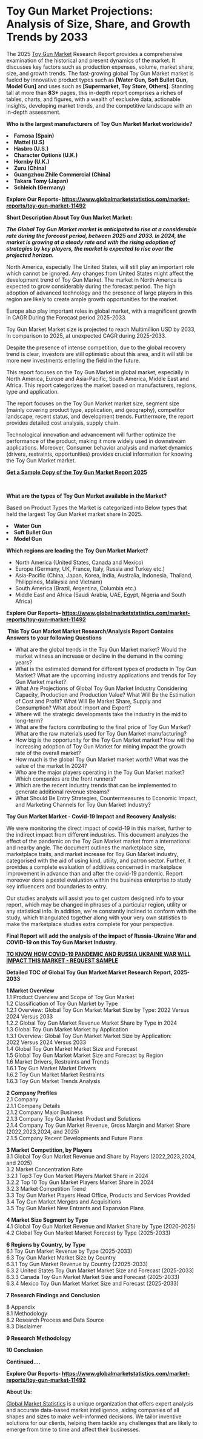 <H1>Toy Gun Market Projections: Analysis of Size, Share, and Growth Trends by 2033</H1><p>The 2025 <a href="https://www.globalmarketstatistics.com/market-reports/toy-gun-market-11492">Toy Gun Market</a> Research Report provides a comprehensive examination of the historical and present dynamics of the market. It discusses key factors such as production expenses, volume, market share, size, and growth trends. The fast-growing global Toy Gun Market market is fueled by innovative product types such as <strong>[Water Gun, Soft Bullet Gun, Model Gun]</strong> and uses such as <strong>[Supermarket, Toy Store, Others]</strong>. Standing tall at more than <strong>83+</strong> pages, this in-depth report comprises a riches of tables, charts, and figures, with a wealth of exclusive data, actionable insights, developing market trends, and the competitive landscape with an in-depth assessment.</p><p><strong>Who is the largest manufacturers of Toy Gun Market Market worldwide?</strong></p><p><strong><li>Famosa (Spain)<li>Mattel (U.S)<li>Hasbro (U.S.)<li>Character Options (U.K.)<li>Hornby (U.K.)<li>Zuru (China)<li>Guangzhou Zhile Commercial (China)<li>Takara Tomy (Japan)<li>Schleich (Germany)</strong></p><p><strong>Explore Our Reports-&nbsp;<a href="https://wordhtml.com/">https://www.globalmarketstatistics.com/market-reports/toy-gun-market-11492</a></strong></p><p><strong>Short Description About Toy Gun Market Market:</strong></p><p><strong><em>The Global Toy Gun Market market is anticipated to rise at a considerable rate during the forecast period, between 2025 and 2033. In 2024, the market is growing at a steady rate and with the rising adoption of strategies by key players, the market is expected to rise over the projected horizon.</em></strong></p><p>North America, especially The United States, will still play an important role which cannot be ignored. Any changes from United States might affect the development trend of Toy Gun Market. The market in North America is expected to grow considerably during the forecast period. The high adoption of advanced technology and the presence of large players in this region are likely to create ample growth opportunities for the market.</p><p>Europe also play important roles in global market, with a magnificent growth in CAGR During the Forecast period 2025-2033.</p><p>Toy Gun Market Market size is projected to reach Multimillion USD by 2033, In comparison to 2025, at unexpected CAGR during 2025-2033.</p><p>Despite the presence of intense competition, due to the global recovery trend is clear, investors are still optimistic about this area, and it will still be more new investments entering the field in the future.</p><p>This report focuses on the Toy Gun Market in global market, especially in North America, Europe and Asia-Pacific, South America, Middle East and Africa. This report categorizes the market based on manufacturers, regions, type and application.</p><p>The report focuses on the Toy Gun Market market size, segment size (mainly covering product type, application, and geography), competitor landscape, recent status, and development trends. Furthermore, the report provides detailed cost analysis, supply chain.</p><p>Technological innovation and advancement will further optimize the performance of the product, making it more widely used in downstream applications. Moreover, Consumer behavior analysis and market dynamics (drivers, restraints, opportunities) provides crucial information for knowing the Toy Gun Market market.</p><p><strong><a href="https://www.globalmarketstatistics.com/market-reports/toy-gun-market-11492">Get a Sample Copy of the Toy Gun Market Report 2025</a></strong></p><p>&nbsp;</p><p><strong>What are the types of Toy Gun Market available in the Market?</strong></p><p>Based on Product Types the Market is categorized into Below types that held the largest Toy Gun Market market share In 2025.</p><p><strong><li>Water Gun<li>Soft Bullet Gun<li>Model Gun</strong></p><p><strong>Which regions are leading the Toy Gun Market Market?</strong></p><ul><li>North America (United States, Canada and Mexico)</li><li>Europe (Germany, UK, France, Italy, Russia and Turkey etc.)</li><li>Asia-Pacific (China, Japan, Korea, India, Australia, Indonesia, Thailand, Philippines, Malaysia and Vietnam)</li><li>South America (Brazil, Argentina, Columbia etc.)</li><li>Middle East and Africa (Saudi Arabia, UAE, Egypt, Nigeria and South Africa)</li></ul><p><strong>Explore Our Reports&ndash;&nbsp;<a href="https://www.globalmarketstatistics.com/market-reports/toy-gun-market-11492">https://www.globalmarketstatistics.com/market-reports/toy-gun-market-11492</a></strong></p><p><strong>&nbsp;This Toy Gun Market Market Research/Analysis Report Contains Answers to your following Questions</strong></p><ul><li>What are the global trends in the Toy Gun Market market? Would the market witness an increase or decline in the demand in the coming years?</li><li>What is the estimated demand for different types of products in Toy Gun Market? What are the upcoming industry applications and trends for Toy Gun Market market?</li><li>What Are Projections of Global Toy Gun Market Industry Considering Capacity, Production and Production Value? What Will Be the Estimation of Cost and Profit? What Will Be Market Share, Supply and Consumption? What about Import and Export?</li><li>Where will the strategic developments take the industry in the mid to long-term?</li><li>What are the factors contributing to the final price of Toy Gun Market? What are the raw materials used for Toy Gun Market manufacturing?</li><li>How big is the opportunity for the Toy Gun Market market? How will the increasing adoption of Toy Gun Market for mining impact the growth rate of the overall market?</li><li>How much is the global Toy Gun Market market worth? What was the value of the market In 2024?</li><li>Who are the major players operating in the Toy Gun Market market? Which companies are the front runners?</li><li>Which are the recent industry trends that can be implemented to generate additional revenue streams?</li><li>What Should Be Entry Strategies, Countermeasures to Economic Impact, and Marketing Channels for Toy Gun Market Industry?</li></ul><p><strong>Toy Gun Market Market - Covid-19 Impact and Recovery Analysis:</strong></p><p>We were monitoring the direct impact of covid-19 in this market, further to the indirect impact from different industries. This document analyzes the effect of the pandemic on the Toy Gun Market market from a international and nearby angle. The document outlines the marketplace size, marketplace traits, and market increase for Toy Gun Market industry, categorised with the aid of using kind, utility, and patron sector. Further, it provides a complete evaluation of additives concerned in marketplace improvement in advance than and after the covid-19 pandemic. Report moreover done a pestel evaluation within the business enterprise to study key influencers and boundaries to entry.</p><p>Our studies analysts will assist you to get custom designed info to your report, which may be changed in phrases of a particular region, utility or any statistical info. In addition, we're constantly inclined to conform with the study, which triangulated together along with your very own statistics to make the marketplace studies extra complete for your perspective.</p><p><strong>Final Report will add the analysis of the impact of Russia-Ukraine War and COVID-19 on this Toy Gun Market Industry.</strong></p><p><strong><a href="https://www.globalmarketstatistics.com/market-reports/toy-gun-market-11492">TO KNOW HOW COVID-19 PANDEMIC AND RUSSIA UKRAINE WAR WILL IMPACT THIS MARKET - REQUEST SAMPLE</a></strong></p><p><strong>Detailed TOC of Global Toy Gun Market Market Research Report, 2025-2033</strong></p><p><strong>1 Market Overview</strong><br /> 1.1 Product Overview and Scope of Toy Gun Market<br /> 1.2 Classification of Toy Gun Market by Type<br /> 1.2.1 Overview: Global Toy Gun Market Market Size by Type: 2022&nbsp;Versus 2024 Versus 2033<br /> 1.2.2 Global Toy Gun Market Revenue Market Share by Type in 2024<br /> 1.3 Global Toy Gun Market Market by Application<br /> 1.3.1 Overview: Global Toy Gun Market Market Size by Application: 2022&nbsp;Versus 2024 Versus 2033<br /> 1.4 Global Toy Gun Market Market Size and Forecast<br /> 1.5 Global Toy Gun Market Market Size and Forecast by Region<br /> 1.6 Market Drivers, Restraints and Trends<br /> 1.6.1 Toy Gun Market Market Drivers<br /> 1.6.2 Toy Gun Market Market Restraints<br /> 1.6.3 Toy Gun Market Trends Analysis</p><p><strong>2 Company Profiles</strong><br /> 2.1 Company<br /> 2.1.1 Company Details<br /> 2.1.2 Company Major Business<br /> 2.1.3 Company Toy Gun Market Product and Solutions<br /> 2.1.4 Company Toy Gun Market Revenue, Gross Margin and Market Share (2022,2023,2024, and 2025)<br /> 2.1.5 Company Recent Developments and Future Plans</p><p><strong>3 Market Competition, by Players</strong><br /> 3.1 Global Toy Gun Market Revenue and Share by Players (2022,2023,2024, and 2025)<br /> 3.2 Market Concentration Rate<br /> 3.2.1 Top3 Toy Gun Market Players Market Share in 2024<br /> 3.2.2 Top 10 Toy Gun Market Players Market Share in 2024<br /> 3.2.3 Market Competition Trend<br /> 3.3 Toy Gun Market Players Head Office, Products and Services Provided<br /> 3.4 Toy Gun Market Mergers and Acquisitions<br /> 3.5 Toy Gun Market New Entrants and Expansion Plans</p><p><strong>4 Market Size Segment by Type</strong><br /> 4.1 Global Toy Gun Market Revenue and Market Share by Type (2020-2025)<br /> 4.2 Global Toy Gun Market Market Forecast by Type (2025-2033)</p><p><strong>6 Regions by Country, by Type</strong><br /> 6.1 Toy Gun Market Revenue by Type (2025-2033)<br /> 6.3 Toy Gun Market Market Size by Country<br /> 6.3.1 Toy Gun Market Revenue by Country (22025-2033)<br /> 6.3.2 United States Toy Gun Market Market Size and Forecast (2025-2033)<br /> 6.3.3 Canada Toy Gun Market Market Size and Forecast (2025-2033)<br /> 6.3.4 Mexico Toy Gun Market Market Size and Forecast (2025-2033)</p><p><strong>7 Research Findings and Conclusion</strong></p><p>8 Appendix<br /> 8.1 Methodology<br /> 8.2 Research Process and Data Source<br /> 8.3 Disclaimer</p><p><strong>9 Research Methodology</strong></p><p><strong>10 Conclusion</strong></p><p><strong>Continued&hellip;.</strong></p><p><strong>Explore Our Reports-&nbsp;<a href="Toy Gun Market">https://www.globalmarketstatistics.com/market-reports/toy-gun-market-11492</a></strong></p><p><strong>About Us:</strong></p><p><a href="https://www.globalmarketstatistics.com/">Global Market Statistics</a>&nbsp;is a unique organization that offers expert analysis and accurate data-based market intelligence, aiding companies of all shapes and sizes to make well-informed decisions. We tailor inventive solutions for our clients, helping them tackle any challenges that are likely to emerge from time to time and affect their businesses.</p><p>&nbsp;</p>
